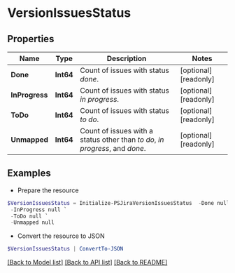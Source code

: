 # VersionIssuesStatus
## Properties

Name | Type | Description | Notes
------------ | ------------- | ------------- | -------------
**Done** | **Int64** | Count of issues with status *done*. | [optional] [readonly] 
**InProgress** | **Int64** | Count of issues with status *in progress*. | [optional] [readonly] 
**ToDo** | **Int64** | Count of issues with status *to do*. | [optional] [readonly] 
**Unmapped** | **Int64** | Count of issues with a status other than *to do*, *in progress*, and *done*. | [optional] [readonly] 

## Examples

- Prepare the resource
```powershell
$VersionIssuesStatus = Initialize-PSJiraVersionIssuesStatus  -Done null `
 -InProgress null `
 -ToDo null `
 -Unmapped null
```

- Convert the resource to JSON
```powershell
$VersionIssuesStatus | ConvertTo-JSON
```

[[Back to Model list]](../README.md#documentation-for-models) [[Back to API list]](../README.md#documentation-for-api-endpoints) [[Back to README]](../README.md)

